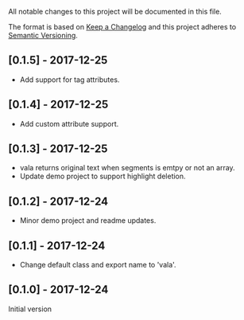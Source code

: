 All notable changes to this project will be documented in this file.

The format is based on [Keep a Changelog](http://keepachangelog.com/en/1.0.0/)
and this project adheres to [Semantic Versioning](http://semver.org/spec/v2.0.0.html).

## [0.1.5] - 2017-12-25
- Add support for tag attributes.

## [0.1.4] - 2017-12-25
- Add custom attribute support.

## [0.1.3] - 2017-12-25
- vala returns original text when segments is emtpy or not an array.
- Update demo project to support highlight deletion.

## [0.1.2] - 2017-12-24
- Minor demo project and readme updates.

## [0.1.1] - 2017-12-24
- Change default class and export name to 'vala'.

## [0.1.0] - 2017-12-24
Initial version
